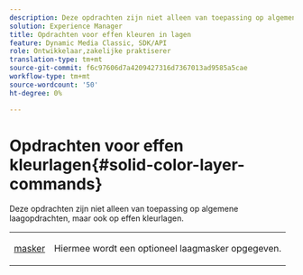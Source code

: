 ```yaml
---
description: Deze opdrachten zijn niet alleen van toepassing op algemene laagopdrachten, maar ook op effen kleurlagen.
solution: Experience Manager
title: Opdrachten voor effen kleuren in lagen
feature: Dynamic Media Classic, SDK/API
role: Ontwikkelaar,zakelijke praktiserer
translation-type: tm+mt
source-git-commit: f6c97606d7a4209427316d7367013ad9585a5cae
workflow-type: tm+mt
source-wordcount: '50'
ht-degree: 0%

---
```



# Opdrachten voor effen kleurlagen{#solid-color-layer-commands}

Deze opdrachten zijn niet alleen van toepassing op algemene laagopdrachten, maar ook op effen kleurlagen.

<table id="simpletable_4E563E4C797E45F390340258170BDCE4"> 
 <tr class="strow"> 
  <td class="stentry"> <p><a href="../../../../../../is-api/http-ref/image-serving-api-ref/c-http-protocol-reference/c-command-reference/r-mask.md#reference-922254e027404fb890b850e2723ee06e" type="reference" format="dita" scope="local"> masker</a> </p> </td> 
  <td class="stentry"> <p>Hiermee wordt een optioneel laagmasker opgegeven. </p></td> 
 </tr> 
</table>

